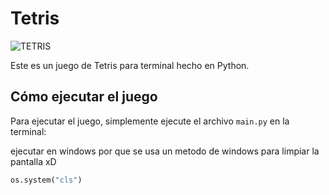 # Tetris

![TETRIS](public/tetris.gif)

Este es un juego de Tetris para terminal hecho en Python.

## Cómo ejecutar el juego

Para ejecutar el juego, simplemente ejecute el archivo `main.py` en la terminal:

ejecutar en windows por que se usa un metodo de windows para limpiar la pantalla xD

```py
os.system("cls")
```
